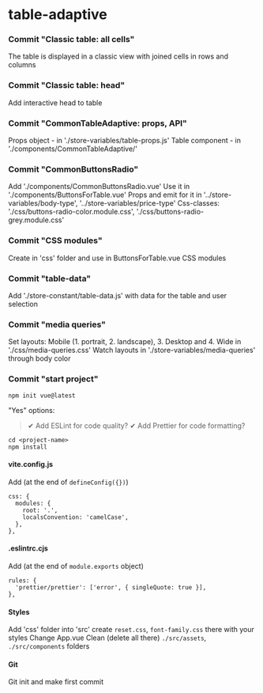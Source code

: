 # table-adaptive

### Commit "Classic table: all cells"
The table is displayed in a classic view with joined cells in rows and columns

### Commit "Classic table: head"
Add interactive head to table

### Commit "CommonTableAdaptive: props, API"
Props object - in './store-variables/table-props.js'
Table component - in './components/CommonTableAdaptive/'

### Commit "CommonButtonsRadio"
Add './components/CommonButtonsRadio.vue'
Use it in './components/ButtonsForTable.vue'
Props and emit for it in '../store-variables/body-type', '../store-variables/price-type'
Css-classes: './css/buttons-radio-color.module.css', './css/buttons-radio-grey.module.css'

### Commit "CSS modules"
Create in 'css' folder and use in ButtonsForTable.vue CSS modules

### Commit "table-data"
Add './store-constant/table-data.js' with data for the table and user selection

### Commit "media queries"
Set layouts: Mobile (1. portrait, 2. landscape), 3. Desktop and 4. Wide
in './css/media-queries.css'
Watch layouts in './store-variables/media-queries' through body color

### Commit "start project"

```
npm init vue@latest
```

"Yes" options:
> ✔ Add ESLint for code quality?
> ✔ Add Prettier for code formatting?

```
cd <project-name>
npm install
```

#### vite.config.js
Add (at the end of `defineConfig({})`)
```
css: {
  modules: {
    root: '.',
    localsConvention: 'camelCase',
  },
},
```

#### .eslintrc.cjs
Add (at the end of `module.exports` object)
```
rules: {
  'prettier/prettier': ['error', { singleQuote: true }],
},
```

#### Styles
Add 'css' folder into 'src'
create `reset.css`, `font-family.css` there with your styles
Change App.vue
Clean (delete all there) `./src/assets`, `./src/components` folders

#### Git
Git init and make first commit
